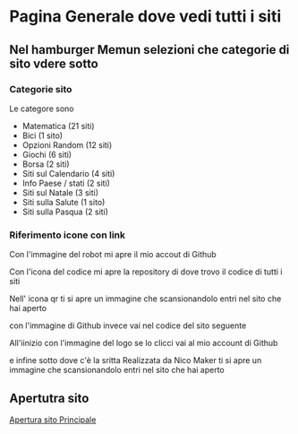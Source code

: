 # Pagina Generale dove vedi tutti i siti

## Nel hamburger Memun selezioni che categorie di sito vdere sotto 

### Categorie sito

Le categore sono
- Matematica (21 siti)
- Bici (1 sito)
- Opzioni Random (12 siti)
- Giochi (6 siti)
- Borsa (2 siti)
- Siti sul Calendario (4 siti)
- Info Paese / stati (2 siti)
- Siti sul Natale (3 siti)
- Siti sulla Salute (1 sito)
- Siti sulla Pasqua (2 siti)


### Riferimento icone con link

Con l'immagine del robot mi apre il mio accout di Github 

Con l'icona del codice mi apre la repository di dove trovo il codice di tutti i siti

Nell' icona qr ti si apre un immagine che scansionandolo entri nel sito che hai aperto

con l'immagine di Github invece vai nel codice del sito seguente


All'iinizio con l'immagine del logo se lo clicci vai al mio account di Github

e infine sotto dove c'è la sritta Realizzata da Nico Maker ti si apre un immagine che scansionandolo entri nel sito che hai aperto

## Apertutra sito

[Apertura sito Principale](https://paginageneralesiti.netlify.app/)